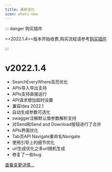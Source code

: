 ```yaml
---
title: 最新变化
icon: whats-new
---
```


::: danger 购买插件

==2022.1.4==版本开始收费,购买流程请参考[购买插件](./buy.md)

:::

# v2022.1.4

* SearchEveryWhere高亮优化
* APIs导入导出支持
* APIs支持直接运行
* API请求增加超时设置
* 兼容idea 2022.1
* 自动生成参数可选化
* swagger注解默认值参数解析支持
* 对Send和Send and Download按钮进行了合并
* APIs界面优化
* Tab页API Navigate重命名Navigate
* 使用引导上的细节优化
* url生成优化之多url随机生成
* 修复了一些bug

[查看变更详情...](./history.md)